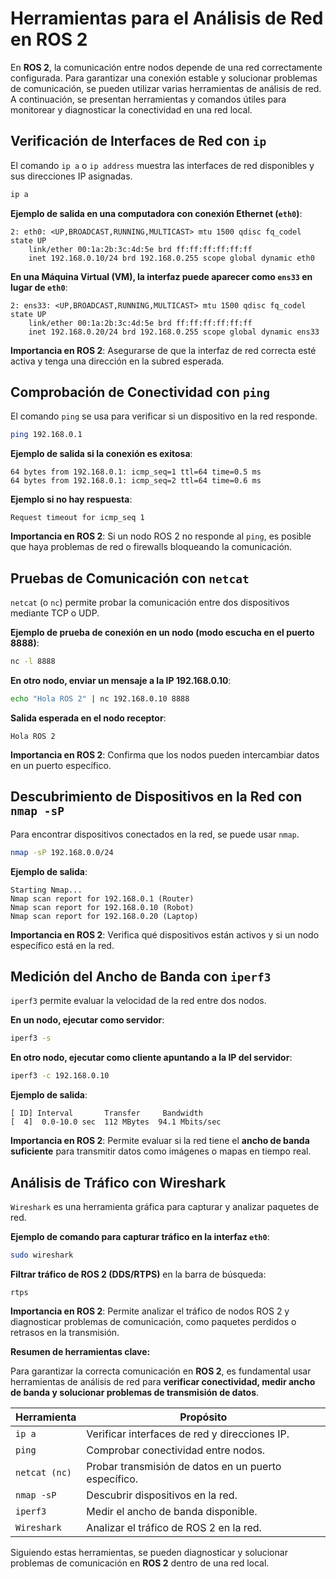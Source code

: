 # Herramientas para el Análisis de Red en ROS 2

En **ROS 2**, la comunicación entre nodos depende de una red correctamente configurada. Para garantizar una conexión estable y solucionar problemas de comunicación, se pueden utilizar varias herramientas de análisis de red. A continuación, se presentan herramientas y comandos útiles para monitorear y diagnosticar la conectividad en una red local.  

## Verificación de Interfaces de Red con `ip`

El comando `ip a` o `ip address` muestra las interfaces de red disponibles y sus direcciones IP asignadas.  

```bash
ip a
```
**Ejemplo de salida en una computadora con conexión Ethernet (`eth0`)**:

```
2: eth0: <UP,BROADCAST,RUNNING,MULTICAST> mtu 1500 qdisc fq_codel state UP 
    link/ether 00:1a:2b:3c:4d:5e brd ff:ff:ff:ff:ff:ff
    inet 192.168.0.10/24 brd 192.168.0.255 scope global dynamic eth0
```

**En una Máquina Virtual (VM), la interfaz puede aparecer como `ens33` en lugar de `eth0`**:

```
2: ens33: <UP,BROADCAST,RUNNING,MULTICAST> mtu 1500 qdisc fq_codel state UP 
    link/ether 00:1a:2b:3c:4d:5e brd ff:ff:ff:ff:ff:ff
    inet 192.168.0.20/24 brd 192.168.0.255 scope global dynamic ens33
```
**Importancia en ROS 2**: Asegurarse de que la interfaz de red correcta esté activa y tenga una dirección en la subred esperada.  

## Comprobación de Conectividad con `ping`

El comando `ping` se usa para verificar si un dispositivo en la red responde.

```bash
ping 192.168.0.1
```

**Ejemplo de salida si la conexión es exitosa**:

```
64 bytes from 192.168.0.1: icmp_seq=1 ttl=64 time=0.5 ms
64 bytes from 192.168.0.1: icmp_seq=2 ttl=64 time=0.6 ms
```

**Ejemplo si no hay respuesta**:
```
Request timeout for icmp_seq 1
```

**Importancia en ROS 2**: Si un nodo ROS 2 no responde al `ping`, es posible que haya problemas de red o firewalls bloqueando la comunicación.  

## Pruebas de Comunicación con `netcat`

`netcat` (o `nc`) permite probar la comunicación entre dos dispositivos mediante TCP o UDP.

**Ejemplo de prueba de conexión en un nodo (modo escucha en el puerto 8888)**:

```bash
nc -l 8888
```

**En otro nodo, enviar un mensaje a la IP 192.168.0.10**:
```bash
echo "Hola ROS 2" | nc 192.168.0.10 8888
```

**Salida esperada en el nodo receptor**:
```
Hola ROS 2
```

**Importancia en ROS 2**: Confirma que los nodos pueden intercambiar datos en un puerto específico.  

## Descubrimiento de Dispositivos en la Red con `nmap -sP`

Para encontrar dispositivos conectados en la red, se puede usar `nmap`.

```bash
nmap -sP 192.168.0.0/24
```

**Ejemplo de salida**:

```
Starting Nmap...
Nmap scan report for 192.168.0.1 (Router)
Nmap scan report for 192.168.0.10 (Robot)
Nmap scan report for 192.168.0.20 (Laptop)
```

**Importancia en ROS 2**: Verifica qué dispositivos están activos y si un nodo específico está en la red.  

## Medición del Ancho de Banda con `iperf3`

`iperf3` permite evaluar la velocidad de la red entre dos nodos.  

**En un nodo, ejecutar como servidor**:

```bash
iperf3 -s
```

**En otro nodo, ejecutar como cliente apuntando a la IP del servidor**:

```bash
iperf3 -c 192.168.0.10
```

**Ejemplo de salida**:
```
[ ID] Interval       Transfer     Bandwidth
[  4]  0.0-10.0 sec  112 MBytes  94.1 Mbits/sec
```

**Importancia en ROS 2**: Permite evaluar si la red tiene el **ancho de banda suficiente** para transmitir datos como imágenes o mapas en tiempo real.  

## Análisis de Tráfico con Wireshark

`Wireshark` es una herramienta gráfica para capturar y analizar paquetes de red.  

**Ejemplo de comando para capturar tráfico en la interfaz `eth0`**:

```bash
sudo wireshark
```

**Filtrar tráfico de ROS 2 (DDS/RTPS)** en la barra de búsqueda:

```
rtps
```

**Importancia en ROS 2**: Permite analizar el tráfico de nodos ROS 2 y diagnosticar problemas de comunicación, como paquetes perdidos o retrasos en la transmisión.  

**Resumen de herramientas clave:**

Para garantizar la correcta comunicación en **ROS 2**, es fundamental usar herramientas de análisis de red para **verificar conectividad, medir ancho de banda y solucionar problemas de transmisión de datos**.  

| **Herramienta** | **Propósito** |
|---------------|-------------|
| `ip a` | Verificar interfaces de red y direcciones IP. |
| `ping` | Comprobar conectividad entre nodos. |
| `netcat (nc)` | Probar transmisión de datos en un puerto específico. |
| `nmap -sP` | Descubrir dispositivos en la red. |
| `iperf3` | Medir el ancho de banda disponible. |
| `Wireshark` | Analizar el tráfico de ROS 2 en la red. |

Siguiendo estas herramientas, se pueden diagnosticar y solucionar problemas de comunicación en **ROS 2** dentro de una red local.